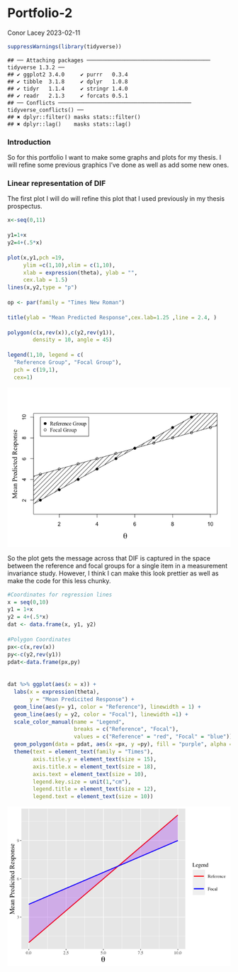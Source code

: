Portfolio-2
================
Conor Lacey
2023-02-11

``` r
suppressWarnings(library(tidyverse))
```

    ## ── Attaching packages ─────────────────────────────────────── tidyverse 1.3.2 ──
    ## ✔ ggplot2 3.4.0     ✔ purrr   0.3.4
    ## ✔ tibble  3.1.8     ✔ dplyr   1.0.8
    ## ✔ tidyr   1.1.4     ✔ stringr 1.4.0
    ## ✔ readr   2.1.3     ✔ forcats 0.5.1
    ## ── Conflicts ────────────────────────────────────────── tidyverse_conflicts() ──
    ## ✖ dplyr::filter() masks stats::filter()
    ## ✖ dplyr::lag()    masks stats::lag()

### Introduction

So for this portfolio I want to make some graphs and plots for my
thesis. I will refine some previous graphics I’ve done as well as add
some new ones.

### Linear representation of DIF

The first plot I will do will refine this plot that I used previously in
my thesis prospectus.

``` r
x<-seq(0,11)

y1=1+x
y2=4+(.5*x)

plot(x,y1,pch =19,
     ylim =c(1,10),xlim = c(1,10),
     xlab = expression(theta), ylab = "",
     cex.lab = 1.5)
lines(x,y2,type = "p")

op <- par(family = "Times New Roman")

title(ylab = "Mean Predicted Response",cex.lab=1.25 ,line = 2.4, )

polygon(c(x,rev(x)),c(y2,rev(y1)),
        density = 10, angle = 45)

legend(1,10, legend = c(
  "Reference Group", "Focal Group"),
  pch = c(19,1),
  cex=1)
```

![](Portfolio-2_files/figure-gfm/unnamed-chunk-1-1.png)<!-- -->

So the plot gets the message across that DIF is captured in the space
between the reference and focal groups for a single item in a
measurement invariance study. However, I think I can make this look
prettier as well as make the code for this less chunky.

``` r
#Coordinates for regression lines
x = seq(0,10)
y1 = 1+x
y2 = 4+(.5*x)
dat <- data.frame(x, y1, y2)

#Polygon Coordinates
px<-c(x,rev(x))
py<-c(y2,rev(y1))
pdat<-data.frame(px,py)


dat %>% ggplot(aes(x = x)) + 
  labs(x = expression(theta),
       y = "Mean Predicited Response") + 
  geom_line(aes(y= y1, color = "Reference"), linewidth = 1) +
  geom_line(aes(y = y2, color = "Focal"), linewidth =1) +
  scale_color_manual(name = "Legend",
                     breaks = c("Reference", "Focal"),
                     values = c("Reference" = "red", "Focal" = "blue")) +
  geom_polygon(data = pdat, aes(x =px, y =py), fill = "purple", alpha = .25) +
  theme(text = element_text(family = "Times"),
        axis.title.y = element_text(size = 15),
        axis.title.x = element_text(size = 18),
        axis.text = element_text(size = 10),
        legend.key.size = unit(1,"cm"),
        legend.title = element_text(size = 12),
        legend.text = element_text(size = 10))  
```

![](Portfolio-2_files/figure-gfm/DIF-Plot-Refined-1.png)<!-- -->
